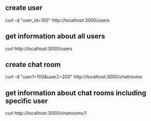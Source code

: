 ## create user
curl -d "user_id=100" http://localhost:3000/users

## get information about all users
curl http://localhost:3000/users

## create chat room
curl -d "user1=100&user2=200" http://localhost:3000/chatrooms

## get information about chat rooms including specific user
curl http://localhost:3000/chatrooms/1
